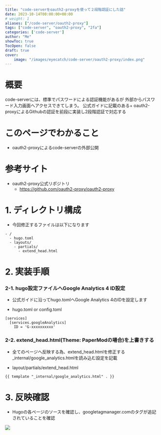 ```yaml
---
title: "code-serverをoauth2-proxyを使って２段階認証にした話"
date: 2023-10-14T00:00:00+00:00
# weight: 1
aliases: ["/code-server/oauth2-proxy"]
tags: ["code-server", "oauth2-proxy", "2fa"]
categories: ['code-server']
author: "Me"
showToc: true
TocOpen: false
draft: true
cover:
    image: "/images/eyecatch/code-server/oauth2-proxy/index.png"
---
```

# 概要

code-serverには、標準でパスワードによる認証機能があるが
外部からパスワード入力画面へアクセスできてしまう。
公式ガイドに記載のある+ oauth2-proxyによるGithubの認証を前段に実装し2段階認証で対応する

# このページでわかること

* oauth2-proxyによるcode-serverの外部公開

# 参考サイト

* oauth2-proxy公式リポジトリ
  * https://github.com/oauth2-proxy/oauth2-proxy

# 1. ディレクトリ構成

* 今回修正するファイルは以下になります
```
- /
  - hugo.toml
  - layouts/
    - partials/
      - extend_head.html
```

# 2. 実装手順

### 2-1. hugo設定ファイルへGoogle Analytics 4 ID設定

* 公式ガイドに沿ってhugo.tomlへGoogle Analytics 4のIDを設定します

* hugo.toml or config.toml
```
[services]
  [services.googleAnalytics]
    ID = 'G-xxxxxxxxxx'
```

### 2-2. extend_head.html(Theme: PaperModの場合)を上書きする

* 全てのページへ反映する為、extend_head.htmlを修正する_internal/google_analytics.htmlを読み込む設定を記載

* layout/partials/extend_head.html
```
{{ template "_internal/google_analytics.html" . }}
```

# 3. 反映確認

* Hugoの各ページのソースを確認し、googletagmanager.comのタグが追記されていることを確認

![](source01.gif)